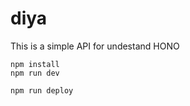# diya
This is a simple API for undestand HONO 

```
npm install
npm run dev
```

```
npm run deploy
```
